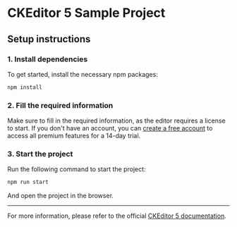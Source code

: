 # CKEditor 5 Sample Project

## Setup instructions

### 1. Install dependencies

To get started, install the necessary npm packages:

```sh
npm install
```

### 2. Fill the required information

Make sure to fill in the required information, as the editor requires a license to start. If you don't have an account, you can [create a free account](https://portal.ckeditor.com/checkout?plan=free) to access all premium features for a 14-day trial.

### 3. Start the project

Run the following command to start the project:

```sh
npm run start
```

And open the project in the browser.

---

For more information, please refer to the official [CKEditor 5 documentation](https://ckeditor.com/docs/ckeditor5/latest/getting-started/index.html).
